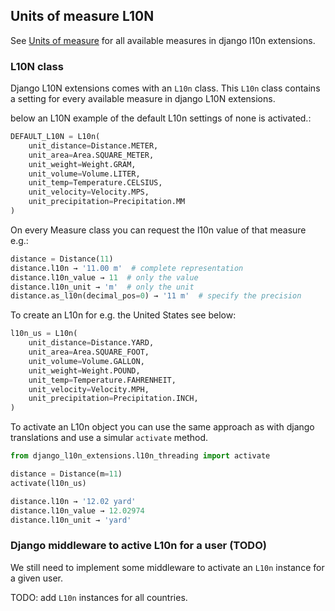 ## Units of measure L10N

See [Units of measure](units_of_measure.md) for all available measures in django l10n extensions.

### L10N class
Django L10N extensions comes with an `L10n` class. This `L10n` class contains a setting for every available measure in
django L10N extensions.

below an L10N example of the default L10n settings of none is activated.:
```python
DEFAULT_L10N = L10n(
    unit_distance=Distance.METER,
    unit_area=Area.SQUARE_METER,
    unit_weight=Weight.GRAM,
    unit_volume=Volume.LITER,
    unit_temp=Temperature.CELSIUS,
    unit_velocity=Velocity.MPS,
    unit_precipitation=Precipitation.MM
)
```

On every Measure class you can request the l10n value of that measure e.g.:
```python
distance = Distance(11)
distance.l10n → '11.00 m'  # complete representation
distance.l10n_value → 11  # only the value
distance.l10n_unit → 'm'  # only the unit
distance.as_l10n(decimal_pos=0) → '11 m'  # specify the precision
```

To create an L10n for e.g. the United States see below:
```python
l10n_us = L10n(
    unit_distance=Distance.YARD,
    unit_area=Area.SQUARE_FOOT,
    unit_volume=Volume.GALLON,
    unit_weight=Weight.POUND,
    unit_temp=Temperature.FAHRENHEIT,
    unit_velocity=Velocity.MPH,
    unit_precipitation=Precipitation.INCH,
)
```

To activate an L10n object you can use the same approach as with django translations and use 
a simular `activate` method.

```python
from django_l10n_extensions.l10n_threading import activate

distance = Distance(m=11)
activate(l10n_us)

distance.l10n → '12.02 yard'
distance.l10n_value → 12.02974
distance.l10n_unit → 'yard'
```


### Django middleware to active L10n for a user (TODO)

We still need to implement some middleware to activate an `L10n` instance for a given user. 

TODO: add `L10n` instances for all countries.
